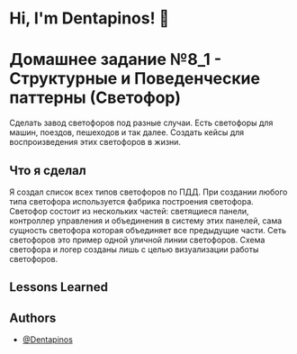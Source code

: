 
# Hi, I'm Dentapinos! 👋


# Домашнее задание №8_1 - Структурные и Поведенческие паттерны (Светофор)
Сделать завод светофоров под разные случаи.
Есть светофоры для машин, поездов, пешеходов и так далее.
Создать кейсы для воспроизведения этих светофоров в жизни.

## Что я сделал
Я создал список всех типов светофоров по ПДД. При создании любого типа светофора используется фабрика построения светофора.
Светофор состоит из нескольких частей: светящиеся панели, контроллер управления и объединения в систему этих панелей, сама сущность светофора которая объединяет все предыдущие части.
Сеть светофоров это пример одной уличной линии светофоров.
Схема светофора и логер созданы лишь с целью визуализации работы светофоров. 

## Lessons Learned

## Authors

- [@Dentapinos](https://github.com/Dentapinos)


